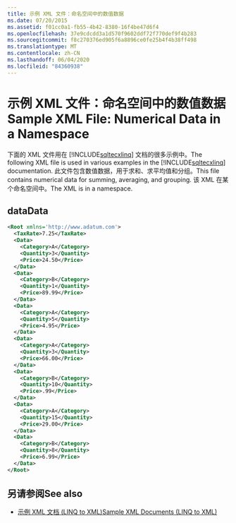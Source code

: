```yaml
---
title: 示例 XML 文件：命名空间中的数值数据
ms.date: 07/20/2015
ms.assetid: f01cc0a1-fb55-4b42-8380-16f4be47d6f4
ms.openlocfilehash: 37e9cdcdd3a1d570f9602ddf72f770def9f4b283
ms.sourcegitcommit: f8c270376ed905f6a8896ce0fe25b4f4b38ff498
ms.translationtype: MT
ms.contentlocale: zh-CN
ms.lasthandoff: 06/04/2020
ms.locfileid: "84360938"
---
```

# <a name="sample-xml-file-numerical-data-in-a-namespace"></a><span data-ttu-id="ab550-102">示例 XML 文件：命名空间中的数值数据</span><span class="sxs-lookup"><span data-stu-id="ab550-102">Sample XML File: Numerical Data in a Namespace</span></span>
<span data-ttu-id="ab550-103">下面的 XML 文件用在 [!INCLUDE[sqltecxlinq](~/includes/sqltecxlinq-md.md)] 文档的很多示例中。</span><span class="sxs-lookup"><span data-stu-id="ab550-103">The following XML file is used in various examples in the [!INCLUDE[sqltecxlinq](~/includes/sqltecxlinq-md.md)] documentation.</span></span> <span data-ttu-id="ab550-104">此文件包含数值数据，用于求和、求平均值和分组。</span><span class="sxs-lookup"><span data-stu-id="ab550-104">This file contains numerical data for summing, averaging, and grouping.</span></span> <span data-ttu-id="ab550-105">该 XML 在某个命名空间中。</span><span class="sxs-lookup"><span data-stu-id="ab550-105">The XML is in a namespace.</span></span>  
  
## <a name="data"></a><span data-ttu-id="ab550-106">data</span><span class="sxs-lookup"><span data-stu-id="ab550-106">Data</span></span>  
  
```xml  
<Root xmlns='http://www.adatum.com'>  
  <TaxRate>7.25</TaxRate>  
  <Data>  
    <Category>A</Category>  
    <Quantity>3</Quantity>  
    <Price>24.50</Price>  
  </Data>  
  <Data>  
    <Category>B</Category>  
    <Quantity>1</Quantity>  
    <Price>89.99</Price>  
  </Data>  
  <Data>  
    <Category>A</Category>  
    <Quantity>5</Quantity>  
    <Price>4.95</Price>  
  </Data>  
  <Data>  
    <Category>A</Category>  
    <Quantity>3</Quantity>  
    <Price>66.00</Price>  
  </Data>  
  <Data>  
    <Category>B</Category>  
    <Quantity>10</Quantity>  
    <Price>.99</Price>  
  </Data>  
  <Data>  
    <Category>A</Category>  
    <Quantity>15</Quantity>  
    <Price>29.00</Price>  
  </Data>  
  <Data>  
    <Category>B</Category>  
    <Quantity>8</Quantity>  
    <Price>6.99</Price>  
  </Data>  
</Root>  
```  
  
## <a name="see-also"></a><span data-ttu-id="ab550-107">另请参阅</span><span class="sxs-lookup"><span data-stu-id="ab550-107">See also</span></span>

- [<span data-ttu-id="ab550-108">示例 XML 文档 (LINQ to XML)</span><span class="sxs-lookup"><span data-stu-id="ab550-108">Sample XML Documents (LINQ to XML)</span></span>](sample-xml-documents-linq-to-xml.md)
